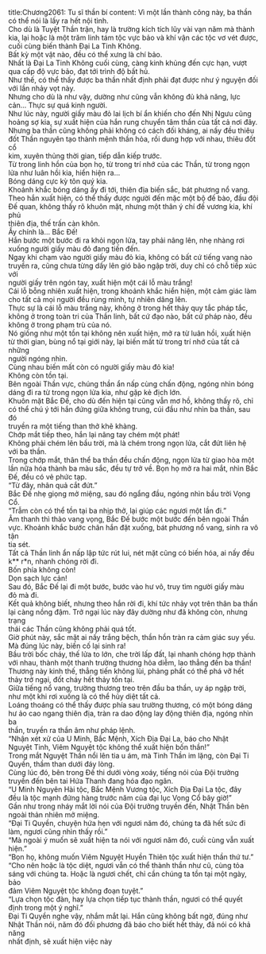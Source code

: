 title:Chương2061: Tu sĩ thần bí
content:
Vì một lần thành công này, ba thần có thể nói là lấy ra hết nội tình.<br>Cho dù là Tuyệt Thần trận, hay là trường kích tích lũy vài vạn năm mà thành<br>kia, lại hoặc là một trăm linh tám tộc vực bảo và khí vận các tộc vơ vét được,<br>cuối cùng biến thành Đại La Tinh Không.<br>Bất kỳ một vật nào, đều có thể xưng là chí bảo.<br>Nhất là Đại La Tinh Không cuối cùng, càng kinh khủng đến cực hạn, vượt<br>qua cấp độ vực bảo, đạt tới trình độ bất hủ.<br>Như thế, có thể thấy được ba thần nhất định phải đạt được như ý nguyện đối<br>với lần nhảy vọt này.<br>Nhưng cho dù là như vậy, dường như cũng vẫn không đủ khả năng, lực<br>cản... Thực sự quá kinh người.<br>Như lúc này, người giấy màu đỏ lai lịch bí ẩn khiến cho đến Nhị Ngưu cũng<br>hoảng sợ kia, sự xuất hiện của hắn rung chuyển tâm thần của tất cả nơi đây.<br>Nhưng ba thần cũng không phải không có cách đối kháng, ai nấy đều thiêu<br>đốt Thần nguyên tạo thành mệnh thần hỏa, rồi dung hợp với nhau, thiêu đốt cổ<br>kim, xuyên thủng thời gian, tiếp dẫn kiếp trước.<br>Từ trong linh hồn của bọn họ, từ trong trí nhớ của các Thần, từ trong ngọn<br>lửa như luân hồi kia, hiển hiện ra…<br>Bóng dáng cực kỳ tôn quý kia.<br>Khoảnh khắc bóng dáng ấy đi tới, thiên địa biến sắc, bát phương nổ vang.<br>Theo hắn xuất hiện, có thể thấy được người đến mặc một bộ đế bào, đầu đội<br>Đế quan, không thấy rõ khuôn mặt, nhưng một thân ý chí đế vương kia, khí phủ<br>thiên địa, thế trấn càn khôn.<br>Ấy chính là... Bắc Đế!<br>Hắn bước một bước đi ra khỏi ngọn lửa, tay phải nâng lên, nhẹ nhàng rơi<br>xuống người giấy màu đỏ đang tiến đến.<br>Ngay khi chạm vào người giấy màu đỏ kia, không có bất cứ tiếng vang nào<br>truyền ra, cũng chưa từng dấy lên gió bão ngập trời, duy chỉ có chỗ tiếp xúc với<br>người giấy trên ngón tay, xuất hiện một cái lỗ màu trắng!<br>Cái lỗ bỗng nhiên xuất hiện, trong khoảnh khắc hiển hiện, một cảm giác làm<br>cho tất cả mọi người đều rùng mình, tự nhiên dâng lên.<br>Thực sự là cái lỗ màu trắng này, không ở trong hết thảy quy tắc pháp tắc,<br>không ở trong toàn tri của Thần linh, bất cứ đạo nào, bất cứ pháp nào, đều<br>không ở trong phạm trù của nó.<br>Nó giống như một tồn tại không nên xuất hiện, mở ra từ luân hồi, xuất hiện<br>từ thời gian, bùng nổ tại giới này, lại biến mất từ trong trí nhớ của tất cả những<br>người ngóng nhìn.<br>Cùng nhau biến mất còn có người giấy màu đỏ kia!<br>Không còn tồn tại.<br>Bên ngoài Thần vực, chúng thần ẩn nấp cùng chấn động, ngóng nhìn bóng<br>dáng đi ra từ trong ngọn lửa kia, như gặp kẻ địch lớn.<br>Khuôn mặt Bắc Đế, cho dù đến hiện tại cũng vẫn mơ hồ, không thấy rõ, chỉ<br>có thể chú ý tới hắn đứng giữa không trung, cúi đầu như nhìn ba thần, sau đó<br>truyền ra một tiếng than thở khẽ khàng.<br>Chớp mắt tiếp theo, hắn lại nâng tay chém một phát!<br>Không phải chém lên bầu trời, mà là chém trong ngọn lửa, cắt đứt liên hệ<br>với ba thần.<br>Trong chớp mắt, thân thể ba thần đều chấn động, ngọn lửa từ giao hòa một<br>lần nữa hóa thành ba màu sắc, đều tự trở về. Bọn họ mở ra hai mắt, nhìn Bắc<br>Đế, đều có vẻ phức tạp.<br>“Từ đây, nhân quả cắt đứt.”<br>Bắc Đế nhẹ giọng mở miệng, sau đó ngẩng đầu, ngóng nhìn bầu trời Vọng<br>Cổ.<br>“Trẫm còn có thể tồn tại ba nhịp thở, lại giúp các ngươi một lần đi.”<br>Âm thanh thì thào vang vọng, Bắc Đế bước một bước đến bên ngoài Thần<br>vực. Khoảnh khắc bước chân hắn đặt xuống, bát phương nổ vang, sinh ra vô tận<br>tia sét.<br>Tất cả Thần linh ẩn nấp lập tức rút lui, nét mặt cũng có biến hóa, ai nấy đều<br>k** r*n, nhanh chóng rời đi.<br>Bốn phía không còn!<br>Dọn sạch lực cản!<br>Sau đó, Bắc Đế lại đi một bước, bước vào hư vô, truy tìm người giấy màu<br>đỏ mà đi.<br>Kết quả không biết, nhưng theo hắn rời đi, khí tức nhảy vọt trên thân ba thần<br>lại càng nồng đậm. Trở ngại lúc này đây dường như đã không còn, nhưng trạng<br>thái các Thần cũng không phải quá tốt.<br>Giờ phút này, sắc mặt ai nấy trắng bệch, thần hồn tràn ra cảm giác suy yếu.<br>Mà đúng lúc này, biến cố lại sinh ra!<br>Bầu trời bốc cháy, thế lửa to lớn, che trời lấp đất, lại nhanh chóng hợp thành<br>với nhau, thành một thanh trường thương hỏa diễm, lao thẳng đến ba thần!<br>Thương này kinh thế, thẳng tiến không lùi, phảng phất có thể phá vỡ hết<br>thảy trở ngại, đốt cháy hết thảy tồn tại.<br>Giữa tiếng nổ vang, trường thương treo trên đầu ba thần, uy áp ngập trời,<br>như một khi rơi xuống là có thể hủy diệt tất cả.<br>Loáng thoáng có thể thấy được phía sau trường thương, có một bóng dáng<br>hư ảo cao ngang thiên địa, tràn ra dao động lay động thiên địa, ngóng nhìn ba<br>thần, truyền ra thần âm như pháp lệnh.<br>“Nhận xét xử của U Minh, Bắc Mệnh, Xích Địa Đại La, báo cho Nhật<br>Nguyệt Tinh, Viêm Nguyệt tộc không thể xuất hiện bốn thần!”<br>Trong mắt Nguyệt Thần nổi lên tia u ám, mà Tinh Thần im lặng, còn Đại Ti<br>Quyền, thầm than dưới đáy lòng.<br>Cùng lúc đó, bên trong Đế thi dưới vòng xoáy, tiếng nói của Đội trưởng<br>truyền đến bên tai Hứa Thanh đang hóa đạo ngân.<br>“U Minh Nguyên Hài tộc, Bắc Mệnh Vương tộc, Xích Địa Đại La tộc, đây<br>đều là tộc mạnh đứng hàng trước năm của đại lục Vọng Cổ bây giờ!”<br>Gần như trong nháy mắt lời nói của Đội trưởng truyền đến, Nhật Thần bên<br>ngoài thản nhiên mở miệng.<br>“Đại Ti Quyền, chuyện hứa hẹn với ngươi năm đó, chúng ta đã hết sức đi<br>làm, ngươi cũng nhìn thấy rồi.”<br>“Mà ngoài ý muốn sẽ xuất hiện ta nói với ngươi năm đó, cuối cùng vẫn xuất<br>hiện.”<br>“Bọn họ, không muốn Viêm Nguyệt Huyền Thiên tộc xuất hiện thần thứ tư.”<br>“Cho nên hoặc là tộc diệt, ngươi vẫn có thể thành thần như cũ, cùng tỏa<br>sáng với chúng ta. Hoặc là ngươi chết, chỉ cần chúng ta tồn tại một ngày, bảo<br>đảm Viêm Nguyệt tộc không đoạn tuyệt.”<br>“Lựa chọn tộc đàn, hay lựa chọn tiếp tục thành thần, ngươi có thể quyết<br>định trong một ý nghĩ.”<br>Đại Ti Quyền nghe vậy, nhắm mắt lại. Hắn cũng không bất ngờ, đúng như<br>Nhật Thần nói, năm đó đối phương đã báo cho biết hết thảy, đã nói có khả năng<br>nhất định, sẽ xuất hiện việc này